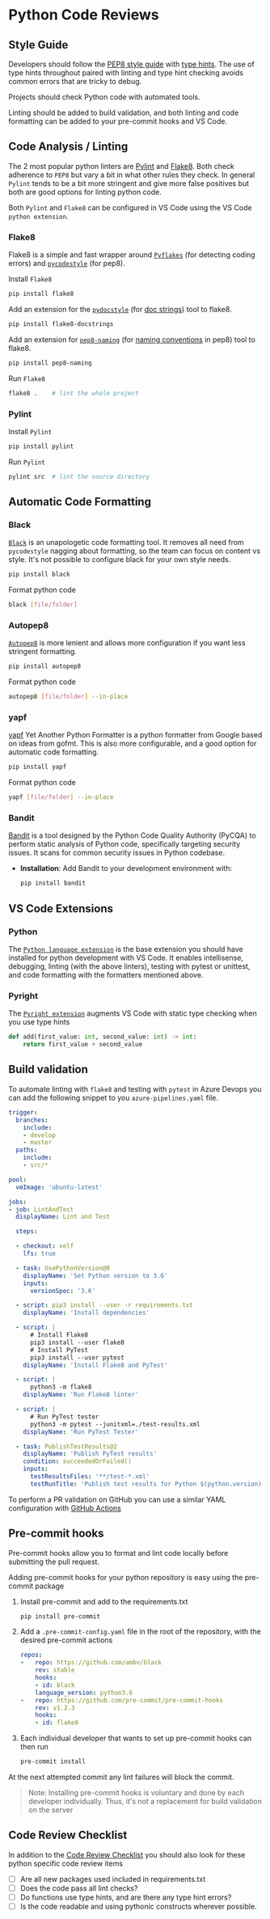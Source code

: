 # Python Code Reviews

## Style Guide

Developers should follow the [PEP8 style guide](https://pep8.org/) with [type hints](https://www.python.org/dev/peps/pep-0484/). The use of type hints throughout paired with linting and type hint checking avoids common errors that are tricky to debug.

Projects should check Python code with automated tools.

Linting should be added to build validation, and both linting and code formatting can be added to your pre-commit hooks and VS Code.

## Code Analysis / Linting

The 2 most popular python linters are [Pylint](https://pypi.org/project/pylint/) and [Flake8](https://pypi.org/project/flake8/). Both check adherence to `PEP8` but vary a bit in what other rules they check. In general `Pylint` tends to be a bit more stringent and give more false positives but both are good options for linting python code.

Both `Pylint` and `Flake8` can be configured in VS Code using the VS Code `python extension`.

### Flake8

Flake8 is a simple and fast wrapper around [`Pyflakes`](https://github.com/PyCQA/pyflakes) (for detecting coding errors) and [`pycodestyle`](https://github.com/PyCQA/pycodestyle) (for pep8).

Install `Flake8`

```bash
pip install flake8
```

Add an extension for the [`pydocstyle`](https://github.com/PyCQA/pydocstyle) (for [doc strings](https://www.python.org/dev/peps/pep-0257/)) tool to flake8.

```bash
pip install flake8-docstrings
```

Add an extension for [`pep8-naming`](https://github.com/PyCQA/pep8-naming) (for [naming conventions](https://www.python.org/dev/peps/pep-0008/#naming-conventions) in pep8) tool to flake8.

```bash
pip install pep8-naming
```

Run `Flake8`

```bash
flake8 .    # lint the whole project
```

### Pylint

Install `Pylint`

```bash
pip install pylint
```

Run `Pylint`

```bash
pylint src  # lint the source directory
```

## Automatic Code Formatting

### Black

[`Black`](https://github.com/psf/black) is an unapologetic code formatting tool. It removes all need from `pycodestyle` nagging about formatting, so the team can focus on content vs style. It's not possible to configure black for your own style needs.

```bash
pip install black
```

Format python code

```bash
black [file/folder]
```

### Autopep8

[`Autopep8`](https://github.com/hhatto/autopep8) is more lenient and allows more configuration if you want less stringent formatting.

```bash
pip install autopep8
```

Format python code

```bash
autopep8 [file/folder] --in-place
```

### yapf

[yapf](https://github.com/google/yapf) Yet Another Python Formatter is a python formatter from Google based on ideas from gofmt.  This is also more configurable, and a good option for automatic code formatting.

```bash
pip install yapf
```

Format python code

```bash
yapf [file/folder] --in-place
```

### Bandit

[Bandit](https://github.com/PyCQA/bandit) is a tool designed by the Python Code Quality Authority (PyCQA) to perform static analysis of Python code, specifically targeting security issues. 
It scans for common security issues in Python codebase.
  
- **Installation**: Add Bandit to your development environment with:
  ```bash
  pip install bandit
  ```

## VS Code Extensions

### Python

The [`Python language extension`](https://marketplace.visualstudio.com/items?itemName=ms-python.python) is the base extension you should have installed for python development with VS Code. It enables intellisense, debugging, linting (with the above linters), testing with pytest or unittest, and code formatting with the formatters mentioned above.

### Pyright

The [`Pyright extension`](https://marketplace.visualstudio.com/items?itemName=ms-pyright.pyright) augments VS Code with static type checking when you use type hints

```python
def add(first_value: int, second_value: int) -> int:
    return first_value + second_value
```

## Build validation

To automate linting with `flake8` and testing with `pytest` in Azure Devops you can add the following snippet to you `azure-pipelines.yaml` file.

```yaml
trigger:
  branches:
    include:
    - develop
    - master
  paths:
    include:
    - src/*

pool:
  vmImage: 'ubuntu-latest'

jobs:
- job: LintAndTest
  displayName: Lint and Test

  steps:

  - checkout: self
    lfs: true

  - task: UsePythonVersion@0
    displayName: 'Set Python version to 3.6'
    inputs:
      versionSpec: '3.6'

  - script: pip3 install --user -r requirements.txt
    displayName: 'Install dependencies'

  - script: |
      # Install Flake8
      pip3 install --user flake8
      # Install PyTest
      pip3 install --user pytest
    displayName: 'Install Flake8 and PyTest'

  - script: |
      python3 -m flake8
    displayName: 'Run Flake8 linter'

  - script: |
      # Run PyTest tester
      python3 -m pytest --junitxml=./test-results.xml
    displayName: 'Run PyTest Tester'

  - task: PublishTestResults@2
    displayName: 'Publish PyTest results'
    condition: succeededOrFailed()
    inputs:
      testResultsFiles: '**/test-*.xml'
      testRunTitle: 'Publish test results for Python $(python.version)'
```

To perform a PR validation on GitHub you can use a similar YAML configuration with [GitHub Actions](https://help.github.com/en/actions/language-and-framework-guides/using-python-with-github-actions)

## Pre-commit hooks

Pre-commit hooks allow you to format and lint code locally before submitting the pull request.

Adding pre-commit hooks for your python repository is easy using the pre-commit package

1. Install pre-commit and add to the requirements.txt

    ```bash
    pip install pre-commit
    ```

2. Add a `.pre-commit-config.yaml` file in the root of the repository, with the desired pre-commit actions

    ```yaml
    repos:
    -   repo: https://github.com/ambv/black
        rev: stable
        hooks:
        - id: black
        language_version: python3.6
    -   repo: https://github.com/pre-commit/pre-commit-hooks
        rev: v1.2.3
        hooks:
        - id: flake8
    ```

3. Each individual developer that wants to set up pre-commit hooks can then run

    ```bash
    pre-commit install
    ```

At the next attempted commit any lint failures will block the commit.

> Note: Installing pre-commit hooks is voluntary and done by each developer individually. Thus, it's not a replacement for build validation on the server

## Code Review Checklist

In addition to the [Code Review Checklist](../process-guidance/reviewer-guidance.md) you should also look for these python specific code review items

* [ ] Are all new packages used included in requirements.txt
* [ ] Does the code pass all lint checks?
* [ ] Do functions use type hints, and are there any type hint errors?
* [ ] Is the code readable and using pythonic constructs wherever possible.
